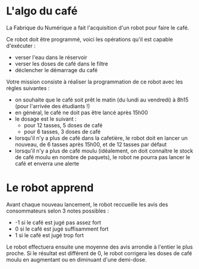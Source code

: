 # L'algo du café

La Fabrique du Numérique a fait l'acquisition d'un robot pour faire le café.

Ce robot doit être programmé, voici les opérations qu'il est capable d'exécuter :

- verser l'eau dans le réservoir
- verser les doses de café dans le filtre
- déclencher le démarrage du café

Votre mission consiste à réaliser la programmation de ce robot avec les règles suivantes :

- on souhaite que le café soit prêt le matin (du lundi au vendredi) à 8h15 (pour l'arrivée des étudiants !)
- en général, le café ne doit pas être lancé après 15h00
- le dosage est le suivant : 
    - pour 12 tasses, 5 doses de café
    - pour 6 tasses, 3 doses de café
- lorsqu'il n'y a plus de café dans la cafetière, le robot doit en lancer un nouveau, de 6 tasses après 15h00, et de 12 tasses par défaut
- lorsqu'il n'y a plus de café moulu (idéalement, on doit connaître le stock de café moulu en nombre de paquets), le robot ne pourra pas lancer le café et enverra une alerte

# Le robot apprend

Avant chaque nouveau lancement, le robot reccueille les avis des consommateurs selon 3 notes possibles :

- -1 si le café est jugé pas assez fort
- 0 si le café est jugé suffisamment fort
- 1 si le café est jugé trop fort

Le robot effectuera ensuite une moyenne des avis arrondie à l'entier le plus proche.
Si le résultat est différent de 0, le robot corrigera les doses de café moulu en augmentant ou en diminuant d'une demi-dose.
